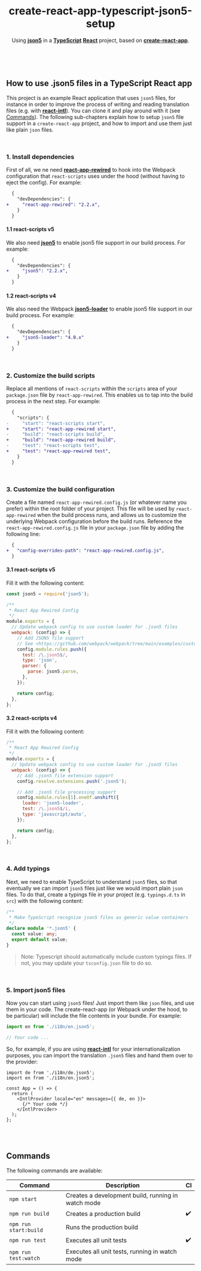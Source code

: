 <div align="center">

# create-react-app-typescript-json5-setup

Using **[json5](https://json5.org/)** in a **[TypeScript](https://github.com/microsoft/TypeScript)**
**[React](https://github.com/facebook/react)** project, based on **[create-react-app](https://github.com/facebook/create-react-app)**.

</div>

<br><br><br>

## How to use .json5 files in a TypeScript React app

This project is an example React application that uses `json5` files, for instance in order to improve the process of writing and reading
translation files (e.g. with **[react-intl](https://formatjs.io/docs/react-intl)**). You can clone it and play around with it
(see [Commands](#commands)). The following sub-chapters explain how to setup `json5` file support in a `create-react-app` project, and how
to import and use them just like plain `json` files.

<br>

### 1. Install dependencies

First of all, we ne need **[react-app-rewired](https://github.com/timarney/react-app-rewired)** to hook into the Webpack configuration that
`react-scripts` uses under the hood (without having to eject the config). For example:

```diff
  {
    "devDependencies": {
+     "react-app-rewired": "2.2.x",
    }
  }
```

#### 1.1 react-scripts v5

We also need **[json5](https://github.com/json5/json5)** to enable json5 file support in our build
process. For example:

```diff
  {
    "devDependencies": {
+     "json5": "2.2.x",
    }
  }
```

#### 1.2 react-scripts v4

We also need the Webpack **[json5-loader](https://github.com/webpack-contrib/json5-loader)** to enable json5 file support in our build
process. For example:

```diff
  {
    "devDependencies": {
+     "json5-loader": "4.0.x"
    }
  }
```

<br>

### 2. Customize the build scripts

Replace all mentions of `react-scripts` within the `scripts` area of your `package.json` file by `react-app-rewired`. This enables us to tap
into the build process in the next step. For example:

```diff
  {
    "scripts": {
-     "start": "react-scripts start",
+     "start": "react-app-rewired start",
-     "build": "react-scripts build",
+     "build": "react-app-rewired build",
-     "test": "react-scripts test",
+     "test": "react-app-rewired test",
    }
  }
```

<br>

### 3. Customize the build configuration

Create a file named `react-app-rewired.config.js` (or whatever name you prefer) within the root folder of your project. This file will be
used by `react-app-rewired` when the build process runs, and allows us to customize the underlying Webpack configuration before the build
runs. Reference the `react-app-rewired.config.js` file in your `package.json` file by adding the following line:

```diff
  {
+   "config-overrides-path": "react-app-rewired.config.js",
  }
```

#### 3.1 react-scripts v5

Fill it with the following content:

```js
const json5 = require('json5');

/**
 * React App Rewired Config
 */
module.exports = {
  // Update webpack config to use custom loader for .json5 files
  webpack: (config) => {
    // Add JSON5 file support
    // See <https://github.com/webpack/webpack/tree/main/examples/custom-json-modules>
    config.module.rules.push({
      test: /\.json5$/,
      type: 'json',
      parser: {
        parse: json5.parse,
      },
    });

    return config;
  },
};
```

#### 3.2 react-scripts v4

Fill it with the following content:

```js
/**
 * React App Rewired Config
 */
module.exports = {
  // Update webpack config to use custom loader for .json5 files
  webpack: (config) => {
    // Add .json5 file extension support
    config.resolve.extensions.push('.json5');

    // Add .json5 file processing support
    config.module.rules[1].oneOf.unshift({
      loader: 'json5-loader',
      test: /\.json5$/i,
      type: 'javascript/auto',
    });

    return config;
  },
};
```

<br>

### 4. Add typings

Next, we need to enable TypeScript to understand `json5` files, so that eventually we can import `json5` files just like we would import
plain `json` files. To do that, create a typings file in your project (e.g. `typings.d.ts` in `src`) with the following content:

```ts
/**
 * Make TypeScript recognize json5 files as generic value containers
 */
declare module '*.json5' {
  const value: any;
  export default value;
}
```

> Note: Typescript should automatically include custom typings files. If not, you may update your `tsconfig.json` file to do so.

<br>

### 5. Import json5 files

Now you can start using `json5` files! Just import them like `json` files, and use them in your code. The create-react-app (or Webpack under
the hood, to be particular) will include the file contents in your bundle. For example:

```ts
import en from './i18n/en.json5';

// Your code ...
```

So, for example, if you are using **[react-intl](https://formatjs.io/docs/react-intl)** for your internationalization purposes, you can
import the translation `.json5` files and hand them over to the provider:

```tsx
import de from './i18n/de.json5';
import en from './i18n/en.json5';

const App = () => {
  return (
    <IntlProvider locale="en" messages={{ de, en }}>
      {/* Your code */}
    </IntlProvider>
  );
};
```

<br><br>

## Commands

The following commands are available:

| Command               | Description                                        | CI                 |
| --------------------- | -------------------------------------------------- | ------------------ |
| `npm start`           | Creates a development build, running in watch mode |                    |
| `npm run build`       | Creates a production build                         | :heavy_check_mark: |
| `npm run start:build` | Runs the production build                          |                    |
| `npm run test`        | Executes all unit tests                            | :heavy_check_mark: |
| `npm run test:watch`  | Executes all unit tests, running in watch mode     |                    |
